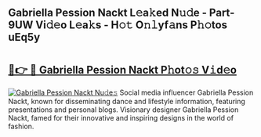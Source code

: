 ## Gabriella Pession Nackt L𝚎a𝚔ed N𝚞𝚍e - Part-9UW Vi𝚍𝚎o L𝚎a𝚔s - H𝚘𝚝 O𝚗𝚕yf𝚊ns P𝚑𝚘tos uEq5y

# <h2><a href="http://kf39s0.oniu.top/?m=Gabriella+Pession+Nackt">🔗👉 🔴 Gabriella Pession Nackt P𝚑ot𝚘𝚜 V𝚒d𝚎o</a></h2>

[![Gabriella Pession Nackt Nu𝚍e𝚜](https://i.imgur.com/0qMVB7G.gif)](http://kf39s0.oniu.top/?m=Gabriella+Pession+Nackt)
Social media influencer Gabriella Pession Nackt, known for disseminating dance and lifestyle information, featuring presentations and personal blogs. Visionary designer Gabriella Pession Nackt, famed for their innovative and inspiring designs in the world of fashion.  
